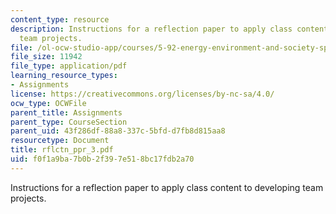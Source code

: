 ```yaml
---
content_type: resource
description: Instructions for a reflection paper to apply class content to developing
  team projects.
file: /ol-ocw-studio-app/courses/5-92-energy-environment-and-society-spring-2007/f0f1a9ba7b0b2f397e518bc17fdb2a70_rflctn_ppr_3.pdf
file_size: 11942
file_type: application/pdf
learning_resource_types:
- Assignments
license: https://creativecommons.org/licenses/by-nc-sa/4.0/
ocw_type: OCWFile
parent_title: Assignments
parent_type: CourseSection
parent_uid: 43f286df-88a8-337c-5bfd-d7fb8d815aa8
resourcetype: Document
title: rflctn_ppr_3.pdf
uid: f0f1a9ba-7b0b-2f39-7e51-8bc17fdb2a70
---
```

Instructions for a reflection paper to apply class content to developing team projects.